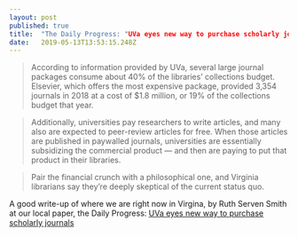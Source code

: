 ```yaml
---
layout: post 
published: true
title:  "The Daily Progress: "UVa eyes new way to purchase scholarly journals"" 
date:   2019-05-13T13:53:15.248Z 
---
```


> According to information provided by UVa, several large journal packages consume about 40% of the libraries’ collections budget. Elsevier, which offers the most expensive package, provided 3,354 journals in 2018 at a cost of $1.8 million, or 19% of the collections budget that year.

> Additionally, universities pay researchers to write articles, and many also are expected to peer-review articles for free. When those articles are published in paywalled journals, universities are essentially subsidizing the commercial product — and then are paying to put that product in their libraries.

> Pair the financial crunch with a philosophical one, and Virginia librarians say they’re deeply skeptical of the current status quo.

A good write-up of where we are right now in Virgina, by Ruth Serven Smith at our local paper, the Daily Progress: [UVa eyes new way to purchase scholarly journals](https://www.dailyprogress.com/news/local/uva/uva-eyes-new-way-to-purchase-scholarly-journals/article_50b692b2-7517-11e9-8499-1f86f89a0d11.html)
